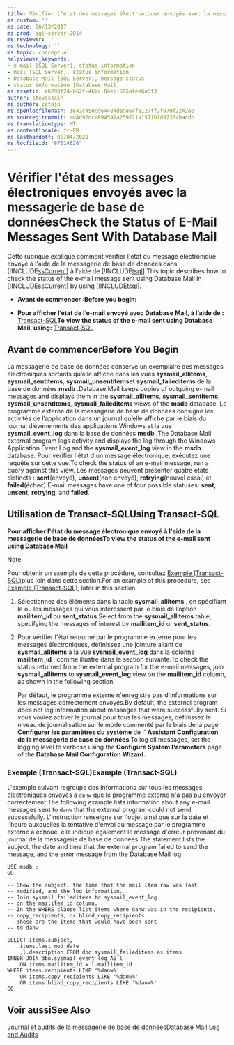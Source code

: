 ```yaml
---
title: Vérifier l’état des messages électroniques envoyés avec la messagerie de base de données | Microsoft Docs
ms.custom: ''
ms.date: 06/13/2017
ms.prod: sql-server-2014
ms.reviewer: ''
ms.technology: ''
ms.topic: conceptual
helpviewer_keywords:
- e-mail [SQL Server], status information
- mail [SQL Server], status information
- Database Mail [SQL Server], message status
- status information [Database Mail]
ms.assetid: eb290f24-b52f-46bc-84eb-595afee6a5f3
author: stevestein
ms.author: sstein
ms.openlocfilehash: 1642c456cd64484dede64f8127ff2f979f2242e0
ms.sourcegitcommit: ad4d92dce894592a259721a1571b1d8736abacdb
ms.translationtype: MT
ms.contentlocale: fr-FR
ms.lasthandoff: 08/04/2020
ms.locfileid: "87614626"
---
```

# <a name="check-the-status-of-e-mail-messages-sent-with-database-mail"></a><span data-ttu-id="db3df-102">Vérifier l'état des messages électroniques envoyés avec la messagerie de base de données</span><span class="sxs-lookup"><span data-stu-id="db3df-102">Check the Status of E-Mail Messages Sent With Database Mail</span></span>
  <span data-ttu-id="db3df-103">Cette rubrique explique comment vérifier l'état du message électronique envoyé à l'aide de la messagerie de base de données dans [!INCLUDE[ssCurrent](../../includes/sscurrent-md.md)] à l'aide de [!INCLUDE[tsql](../../includes/tsql-md.md)].</span><span class="sxs-lookup"><span data-stu-id="db3df-103">This topic describes how to check the status of the e-mail message sent using Database Mail  in [!INCLUDE[ssCurrent](../../includes/sscurrent-md.md)] by using [!INCLUDE[tsql](../../includes/tsql-md.md)].</span></span>  
  
-   <span data-ttu-id="db3df-104">**Avant de commencer :**</span><span class="sxs-lookup"><span data-stu-id="db3df-104">**Before you begin:**</span></span>  
  
-   <span data-ttu-id="db3df-105">**Pour afficher l’état de l’e-mail envoyé avec Database Mail, à l’aide de :**  [Transact-SQL](#TsqlProcedure)</span><span class="sxs-lookup"><span data-stu-id="db3df-105">**To view the status of the e-mail sent using Database Mail, using:**  [Transact-SQL](#TsqlProcedure)</span></span>  
  
##  <a name="before-you-begin"></a><a name="BeforeYouBegin"></a> <span data-ttu-id="db3df-106">Avant de commencer</span><span class="sxs-lookup"><span data-stu-id="db3df-106">Before You Begin</span></span>  
 <span data-ttu-id="db3df-107">La messagerie de base de données conserve un exemplaire des messages électroniques sortants qu’elle affiche dans les vues **sysmail_allitems**, **sysmail_sentitems**, **sysmail_unsentitems**et **sysmail_faileditems** de la base de données **msdb** .</span><span class="sxs-lookup"><span data-stu-id="db3df-107">Database Mail keeps copies of outgoing e-mail messages and displays them in the **sysmail_allitems**, **sysmail_sentitems**, **sysmail_unsentitems**, **sysmail_faileditems** views of the **msdb** database.</span></span> <span data-ttu-id="db3df-108">Le programme externe de la messagerie de base de données consigne les activités de l’application dans un journal qu’elle affiche par le biais du journal d’événements des applications Windows et la vue **sysmail_event_log** dans la base de données **msdb** .</span><span class="sxs-lookup"><span data-stu-id="db3df-108">The Database Mail external program logs activity and displays the log through the Windows Application Event Log and the **sysmail_event_log** view in the **msdb** database.</span></span> <span data-ttu-id="db3df-109">Pour vérifier l'état d'un message électronique, exécutez une requête sur cette vue.</span><span class="sxs-lookup"><span data-stu-id="db3df-109">To check the status of an e-mail message, run a query against this view.</span></span> <span data-ttu-id="db3df-110">Les messages peuvent présenter quatre états distincts : **sent**(envoyé), **unsent**(non envoyé), **retrying**(nouvel essai) et **failed**(échec).</span><span class="sxs-lookup"><span data-stu-id="db3df-110">E-mail messages have one of four possible statuses: **sent**, **unsent**, **retrying**, and **failed**.</span></span>  
  
##  <a name="using-transact-sql"></a><a name="TsqlProcedure"></a> <span data-ttu-id="db3df-111">Utilisation de Transact-SQL</span><span class="sxs-lookup"><span data-stu-id="db3df-111">Using Transact-SQL</span></span>  
 <span data-ttu-id="db3df-112">**Pour afficher l'état du message électronique envoyé à l'aide de la messagerie de base de données**</span><span class="sxs-lookup"><span data-stu-id="db3df-112">**To view the status of the e-mail sent using Database Mail**</span></span>  
  
> [!NOTE]  
>  <span data-ttu-id="db3df-113">Pour obtenir un exemple de cette procédure, consultez [Exemple (Transact-SQL)](#TsqlExample)plus loin dans cette section.</span><span class="sxs-lookup"><span data-stu-id="db3df-113">For an example of this procedure, see [Example (Transact-SQL)](#TsqlExample), later in this section.</span></span>  
  
1.  <span data-ttu-id="db3df-114">Sélectionnez des éléments dans la table **sysmail_allitems** , en spécifiant le ou les messages qui vous intéressent par le biais de l’option **mailitem_id** ou **sent_status**.</span><span class="sxs-lookup"><span data-stu-id="db3df-114">Select from the **sysmail_allitems** table, specifying the messages of interest by **mailitem_id** or **sent_status**.</span></span>  
  
2.  <span data-ttu-id="db3df-115">Pour vérifier l’état retourné par le programme externe pour les messages électroniques, définissez une jointure allant de **sysmail_allitems** à la vue **sysmail_event_log** dans la colonne **mailitem_id** , comme illustré dans la section suivante.</span><span class="sxs-lookup"><span data-stu-id="db3df-115">To check the status returned from the external program for the e-mail messages, join **sysmail_allitems** to **sysmail_event_log** view on the **mailitem_id** column, as shown in the following section.</span></span>  
  
     <span data-ttu-id="db3df-116">Par défaut, le programme externe n'enregistre pas d'informations sur les messages correctement envoyés.</span><span class="sxs-lookup"><span data-stu-id="db3df-116">By default, the external program does not log information about messages that were successfully sent.</span></span> <span data-ttu-id="db3df-117">Si vous voulez activer le journal pour tous les messages, définissez le niveau de journalisation sur le mode commenté par le biais de la page **Configurer les paramètres du système** de l' **Assistant Configuration de la messagerie de base de données**.</span><span class="sxs-lookup"><span data-stu-id="db3df-117">To log all messages, set the logging level to verbose using the **Configure System Parameters** page of the **Database Mail Configuration Wizard.**</span></span>  
  
###  <a name="example-transact-sql"></a><a name="TsqlExample"></a> <span data-ttu-id="db3df-118">Exemple (Transact-SQL)</span><span class="sxs-lookup"><span data-stu-id="db3df-118">Example (Transact-SQL)</span></span>  
 <span data-ttu-id="db3df-119">L'exemple suivant regroupe des informations sur tous les messages électroniques envoyés à `danw` que le programme externe n'a pas pu envoyer correctement.</span><span class="sxs-lookup"><span data-stu-id="db3df-119">The following example lists information about any e-mail messages sent to `danw` that the external program could not send successfully.</span></span> <span data-ttu-id="db3df-120">L'instruction renseigne sur l'objet ainsi que sur la date et l'heure auxquelles la tentative d'envoi du message par le programme externe a échoué, elle indique également le message d'erreur provenant du journal de la messagerie de base de données.</span><span class="sxs-lookup"><span data-stu-id="db3df-120">The statement lists the subject, the date and time that the external program failed to send the message, and the error message from the Database Mail log.</span></span>  
  
```  
USE msdb ;  
GO  
  
-- Show the subject, the time that the mail item row was last  
-- modified, and the log information.  
-- Join sysmail_faileditems to sysmail_event_log   
-- on the mailitem_id column.  
-- In the WHERE clause list items where danw was in the recipients,  
-- copy_recipients, or blind_copy_recipients.  
-- These are the items that would have been sent  
-- to danw.  
  
SELECT items.subject,  
    items.last_mod_date  
    ,l.description FROM dbo.sysmail_faileditems as items  
INNER JOIN dbo.sysmail_event_log AS l  
    ON items.mailitem_id = l.mailitem_id  
WHERE items.recipients LIKE '%danw%'    
    OR items.copy_recipients LIKE '%danw%'   
    OR items.blind_copy_recipients LIKE '%danw%'  
GO  
```  
  
## <a name="see-also"></a><span data-ttu-id="db3df-121">Voir aussi</span><span class="sxs-lookup"><span data-stu-id="db3df-121">See Also</span></span>  
 [<span data-ttu-id="db3df-122">Journal et audits de la messagerie de base de données</span><span class="sxs-lookup"><span data-stu-id="db3df-122">Database Mail Log and Audits</span></span>](database-mail-log-and-audits.md)  
  
  

